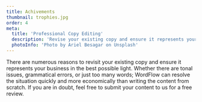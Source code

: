 ```yaml
---
title: Achivements
thumbnail: trophies.jpg
order: 4
meta:
  title: 'Professional Copy Editing'
  description: 'Revise your existing copy and ensure it represents your business in the best possible light'
  photoInfo: 'Photo by Ariel Besagar on Unsplash'
---
```

There are numerous reasons to revisit your existing copy and ensure it represents your business in the best possible light. Whether there are tonal issues, grammatical errors, or just too many words; WordFlow can resolve the situation quickly and more economically than writing the content from scratch. If you are in doubt, feel free to submit your content to us for a free review.
